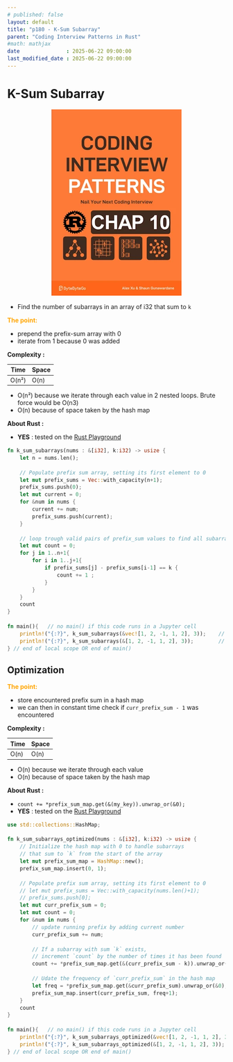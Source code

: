 ```yaml
---
# published: false
layout: default
title: "p180 - K-Sum Subarray"
parent: "Coding Interview Patterns in Rust"
#math: mathjax
date               : 2025-06-22 09:00:00
last_modified_date : 2025-06-22 09:00:00
---
```


# K-Sum Subarray

<div align="center">
<img src="../assets/chap_10.webp" alt="" width="300" loading="lazy"/>
</div>

* Find the number of subarrays in an array of i32 that sum to `k`



<span style="color:orange"><b>The point:</b></span>

* prepend the prefix-sum array with 0
* iterate from 1 because 0 was added

**Complexity :**

| Time        | Space |
|-------------|-------|
| O(n²)        | O(n)  |

* O(n²) because we iterate through each value in 2 nested loops. Brute force would be O(n3)
* O(n) because of space taken by the hash map



**About Rust :**
* **YES** : tested on the [Rust Playground](https://play.rust-lang.org/)

<!-- 
<span style="color:red"><b>TODO : </b></span> 
* Add comments in the source code        
 -->

<!-- * <span style="color:lime"><b>Preferred solution?</b></span>      -->



```rust
fn k_sum_subarrays(nums : &[i32], k:i32) -> usize {
    let n = nums.len();

    // Populate prefix sum array, setting its first element to 0
    let mut prefix_sums = Vec::with_capacity(n+1);
    prefix_sums.push(0);
    let mut current = 0;
    for &num in nums {
        current += num;
        prefix_sums.push(current);
    }
    
    // loop trough valid pairs of prefix_sum values to find all subarray summing to `k`  
    let mut count = 0;
    for j in 1..n+1{
        for i in 1..j+1{
            if prefix_sums[j] - prefix_sums[i-1] == k {
                count += 1 ;
            }
        }
    }
    count
}

fn main(){   // no main() if this code runs in a Jupyter cell 
    println!("{:?}", k_sum_subarrays(&vec![1, 2, -1, 1, 2], 3));    // 3
    println!("{:?}", k_sum_subarrays(&[1, 2, -1, 1, 2], 3));        // 3
} // end of local scope OR end of main()       
```

## Optimization

<span style="color:orange"><b>The point:</b></span>

* store encountered prefix sum in a hash map
* we can then in constant time check if ``curr_prefix_sum - 1`` was encountered

**Complexity :**

| Time        | Space |
|-------------|-------|
| O(n)        | O(n)  |

* O(n) because we iterate through each value 
* O(n) because of space taken by the hash map

**About Rust :**
* `count += *prefix_sum_map.get(&(my_key)).unwrap_or(&0);` 
* **YES** : tested on the [Rust Playground](https://play.rust-lang.org/)



```rust
use std::collections::HashMap;

fn k_sum_subarrays_optimized(nums : &[i32], k:i32) -> usize {
    // Initialize the hash map with 0 to handle subarrays
    // that sum to `k` from the start of the array
    let mut prefix_sum_map = HashMap::new();
    prefix_sum_map.insert(0, 1);

    // Populate prefix sum array, setting its first element to 0
    // let mut prefix_sums = Vec::with_capacity(nums.len()+1);
    // prefix_sums.push[0];
    let mut curr_prefix_sum = 0;
    let mut count = 0;
    for &num in nums {
        // update running prefix by adding current number
        curr_prefix_sum += num;

        // If a subarray with sum `k` exists, 
        // increment `count` by the number of times it has been found
        count += *prefix_sum_map.get(&(curr_prefix_sum - k)).unwrap_or(&0);

        // Udate the frequency of `curr_prefix_sum` in the hash map
        let freq = *prefix_sum_map.get(&curr_prefix_sum).unwrap_or(&0);
        prefix_sum_map.insert(curr_prefix_sum, freq+1);
    }
    count
}

fn main(){   // no main() if this code runs in a Jupyter cell 
    println!("{:?}", k_sum_subarrays_optimized(&vec![1, 2, -1, 1, 2], 3));  // 3
    println!("{:?}", k_sum_subarrays_optimized(&[1, 2, -1, 1, 2], 3));      // 3
} // end of local scope OR end of main()       
```
